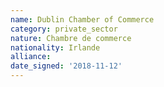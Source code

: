 ```yaml
---
name: Dublin Chamber of Commerce
category: private_sector
nature: Chambre de commerce
nationality: Irlande
alliance: 
date_signed: '2018-11-12'
---
```

    